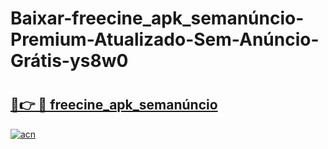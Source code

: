 # Baixar-freecine_apk_semanúncio-Premium-Atualizado-Sem-Anúncio-Grátis-ys8w0

# <h2><a href="https://w4puv0.esa.edu.pl?src=freecine_apk_semanúncio&ref=ys8w0">🔗👉 🔴 freecine_apk_semanúncio</a></h2>

[![acn](https://github.com/user-attachments/assets/0f9c940e-d8b0-45ae-aac7-cd30a18b3e1c)](https://w4puv0.esa.edu.pl?src=freecine_apk_semanúncio&ref=ys8w0)

